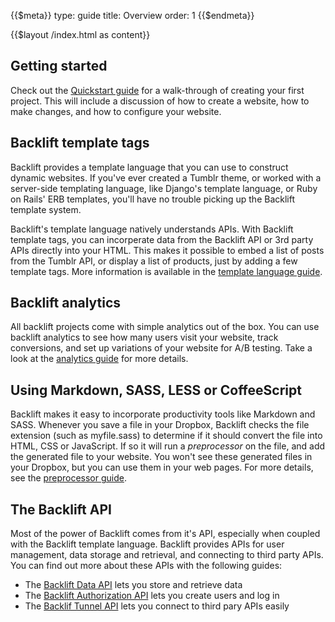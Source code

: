 {{$meta}}
type: guide
title: Overview
order: 1
{{$endmeta}}

{{$layout /index.html as content}}


## Getting started

Check out the [Quickstart guide](/guides/quickstart.html) for a walk-through of creating your first project. This will include a discussion of how to create a website, how to make changes, and how to configure your website.

## Backlift template tags

Backlift provides a template language that you can use to construct dynamic websites. If you've ever created a Tumblr theme, or worked with a server-side templating language, like Django's template language, or Ruby on Rails' ERB templates, you'll have no trouble picking up the Backlift template system. 

Backlift's template language natively understands APIs. With Backlift template tags, you can incorperate data from the Backlift API or 3rd party APIs directly into your HTML. This makes it possible to embed a list of posts from the Tumblr API, or display a list of products, just by adding a few template tags. More information is available in the [template language guide](/guides/templatelang.html).

## Backlift analytics

All backlift projects come with simple analytics out of the box. You can use backlift analytics to see how many users visit your website, track conversions, and set up variations of your website for A/B testing. Take a look at the [analytics guide](/guides/analytics.html) for more details.

## Using Markdown, SASS, LESS or CoffeeScript

Backlift makes it easy to incorporate productivity tools like Markdown and SASS. Whenever you save a file in your Dropbox, Backlift checks the file extension (such as myfile.sass) to determine if it should convert the file into HTML, CSS or JavaScript. If so it will run a *preprocessor* on the file, and add the generated file to your website. You won't see these generated files in your Dropbox, but you can use them in your web pages. For more details, see the [preprocessor guide](/guides/preprocessors.html).

## The Backlift API

Most of the power of Backlift comes from it's API, especially when coupled with the Backlift template language. Backlift provides APIs for user management, data storage and retrieval, and connecting to third party APIs. You can find out more about these APIs with the following guides:

- The [Backlift Data API](/guides/persistence.html) lets you store and retrieve data
- The [Backlift Authorization API](/guides/authorization.html) lets you create users and log in
- The [Backlif Tunnel API](/guides/tunnel.html) lets you connect to third pary APIs easily



<!--
For a list of Backlift variables, please see the [variables reference](variables.html).

For more information about the configuration options available in the config.yml file, see the [configuration reference](configuration.html).
-->

